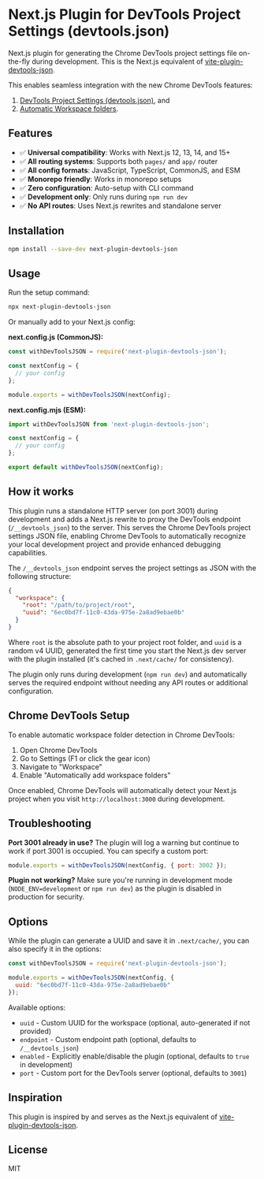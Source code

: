 # Next.js Plugin for DevTools Project Settings (devtools.json)

Next.js plugin for generating the Chrome DevTools project settings file on-the-fly during development. This is the Next.js equivalent of [vite-plugin-devtools-json](https://github.com/ChromeDevTools/vite-plugin-devtools-json).

This enables seamless integration with the new Chrome DevTools features:

1. [DevTools Project Settings (devtools.json)](https://goo.gle/devtools-json-design), and
2. [Automatic Workspace folders](http://goo.gle/devtools-automatic-workspace-folders).

## Features

- ✅ **Universal compatibility**: Works with Next.js 12, 13, 14, and 15+
- ✅ **All routing systems**: Supports both `pages/` and `app/` router
- ✅ **All config formats**: JavaScript, TypeScript, CommonJS, and ESM
- ✅ **Monorepo friendly**: Works in monorepo setups
- ✅ **Zero configuration**: Auto-setup with CLI command
- ✅ **Development only**: Only runs during `npm run dev`
- ✅ **No API routes**: Uses Next.js rewrites and standalone server

## Installation

```bash
npm install --save-dev next-plugin-devtools-json
```

## Usage

Run the setup command:

```bash
npx next-plugin-devtools-json
```

Or manually add to your Next.js config:

**next.config.js (CommonJS):**
```javascript
const withDevToolsJSON = require('next-plugin-devtools-json');

const nextConfig = {
  // your config
};

module.exports = withDevToolsJSON(nextConfig);
```

**next.config.mjs (ESM):**
```javascript
import withDevToolsJSON from 'next-plugin-devtools-json';

const nextConfig = {
  // your config
};

export default withDevToolsJSON(nextConfig);
```

## How it works

This plugin runs a standalone HTTP server (on port 3001) during development and adds a Next.js rewrite to proxy the DevTools endpoint (`/__devtools_json`) to the server. This serves the Chrome DevTools project settings JSON file, enabling Chrome DevTools to automatically recognize your local development project and provide enhanced debugging capabilities.

The `/__devtools_json` endpoint serves the project settings as JSON with the following structure:

```json
{
  "workspace": {
    "root": "/path/to/project/root",
    "uuid": "6ec0bd7f-11c0-43da-975e-2a8ad9ebae0b"
  }
}
```

Where `root` is the absolute path to your project root folder, and `uuid` is a random v4 UUID, generated the first time you start the Next.js dev server with the plugin installed (it's cached in `.next/cache/` for consistency).

The plugin only runs during development (`npm run dev`) and automatically serves the required endpoint without needing any API routes or additional configuration.

## Chrome DevTools Setup

To enable automatic workspace folder detection in Chrome DevTools:

1. Open Chrome DevTools
2. Go to Settings (F1 or click the gear icon)
3. Navigate to "Workspace" 
4. Enable "Automatically add workspace folders"

Once enabled, Chrome DevTools will automatically detect your Next.js project when you visit `http://localhost:3000` during development.

## Troubleshooting

**Port 3001 already in use?** The plugin will log a warning but continue to work if port 3001 is occupied. You can specify a custom port:

```javascript
module.exports = withDevToolsJSON(nextConfig, { port: 3002 });
```

**Plugin not working?** Make sure you're running in development mode (`NODE_ENV=development` or `npm run dev`) as the plugin is disabled in production for security.

## Options

While the plugin can generate a UUID and save it in `.next/cache/`, you can also specify it in the options:

```javascript
const withDevToolsJSON = require('next-plugin-devtools-json');

module.exports = withDevToolsJSON(nextConfig, {
  uuid: "6ec0bd7f-11c0-43da-975e-2a8ad9ebae0b"
});
```

Available options:
- `uuid` - Custom UUID for the workspace (optional, auto-generated if not provided)
- `endpoint` - Custom endpoint path (optional, defaults to `/__devtools_json`)
- `enabled` - Explicitly enable/disable the plugin (optional, defaults to `true` in development)
- `port` - Custom port for the DevTools server (optional, defaults to `3001`)

## Inspiration

This plugin is inspired by and serves as the Next.js equivalent of [vite-plugin-devtools-json](https://github.com/ChromeDevTools/vite-plugin-devtools-json).

## License

MIT
